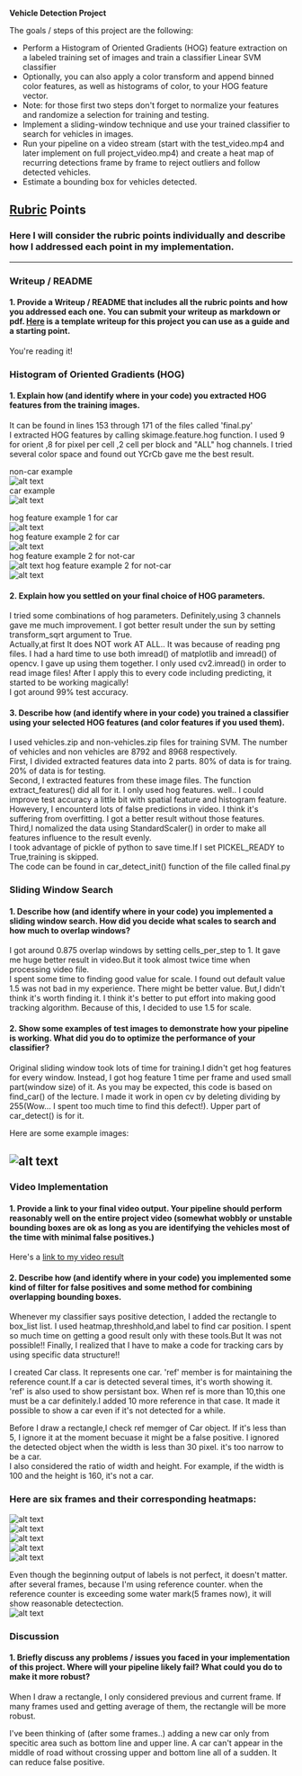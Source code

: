 **Vehicle Detection Project**

The goals / steps of this project are the following:

* Perform a Histogram of Oriented Gradients (HOG) feature extraction on a labeled training set of images and train a classifier Linear SVM classifier
* Optionally, you can also apply a color transform and append binned color features, as well as histograms of color, to your HOG feature vector. 
* Note: for those first two steps don't forget to normalize your features and randomize a selection for training and testing.
* Implement a sliding-window technique and use your trained classifier to search for vehicles in images.
* Run your pipeline on a video stream (start with the test_video.mp4 and later implement on full project_video.mp4) and create a heat map of recurring detections frame by frame to reject outliers and follow detected vehicles.
* Estimate a bounding box for vehicles detected.

[//]: # (Image References)
[image1]:  ./writeup_images/car_example.png
[image1_1]: ./writeup_images/notcar_example.png

[image2]:     ./writeup_images/car_hog.png
[image2_1]:  ./writeup_images/car_log_1.png
[image3]: ./writeup_images/notcar_hog.png
[image3_1]: ./writeup_images/notcar_hog_1.png
[image4]: ./writeup_images/test1.jpg
[image5_1]: ./writeup_images/video1.png
[image5_2]: ./writeup_images/video2.png
[image5_3]: ./writeup_images/video3.png
[image5_4]: ./writeup_images/video4.png
[image5_5]: ./writeup_images/video5.png
[image5_6]: ./writeup_images/video5_valid_real.png
[image5_7]: ./writeup_images/video6.png
[image5_8]: ./writeup_images/video9_valid.png


## [Rubric](https://review.udacity.com/#!/rubrics/513/view) Points
### Here I will consider the rubric points individually and describe how I addressed each point in my implementation.  

---
### Writeup / README

#### 1. Provide a Writeup / README that includes all the rubric points and how you addressed each one.  You can submit your writeup as markdown or pdf.  [Here](https://github.com/udacity/CarND-Vehicle-Detection/blob/master/writeup_template.md) is a template writeup for this project you can use as a guide and a starting point.  

You're reading it!

### Histogram of Oriented Gradients (HOG)

#### 1. Explain how (and identify where in your code) you extracted HOG features from the training images.
It can be found in lines 153 through 171 of the files called 'final.py'    
I extracted HOG features by calling skimage.feature.hog function. 
I used 9 for orient ,8 for pixel per cell ,2 cell per block and "ALL" hog channels. I tried several color space and found out YCrCb gave me the best result.    



non-car example    
![alt text][image1]       
car example       
![alt text][image1_1]        

hog feature example 1  for car  
![alt text][image2]          
hog feature example 2  for car  
![alt text][image2_1]        
hog feature example 2  for not-car  
![alt text][image3]
hog feature example 2  for not-car   
![alt text][image3_1]

#### 2. Explain how you settled on your final choice of HOG parameters.
I tried some combinations of hog parameters. Definitely,using 3 channels gave me much improvement. I got better result under the sun by setting transform_sqrt argument to True.     
Actually,at first It does NOT work AT ALL.. It was because of reading png files. I had a hard time to use both imread() of matplotlib and imread() of opencv. I gave up using them together. I only used cv2.imread() in order to read image files! After I apply this to every code including predicting, it started to be working magically!    
I got around 99% test accuracy. 

#### 3. Describe how (and identify where in your code) you trained a classifier using your selected HOG features (and color features if you used them).
I used vehicles.zip and non-vehicles.zip files for training SVM. The number of vehicles and non vehicles are 8792 and 8968 respectively.    
First, I divided extracted features data into 2 parts. 80% of data is for traing. 20% of data is for testing.    
Second, I extracted features from these image files. The function extract_features() did all for it. I only used hog features. well.. I could improve test accuracy a little bit with spatial feature and histogram feature. Howevery, I encounterd lots of false predictions in video. I think it's suffering from overfitting. I got a better result without those features.       
Third,I nomalized the data using StandardScaler() in order to make all features influence to the result evenly.   
I took advantage of pickle of python to save time.If I set PICKEL_READY to True,training is skipped.    
The code can be found in car_detect_init() function of the file called final.py

### Sliding Window Search

#### 1. Describe how (and identify where in your code) you implemented a sliding window search.  How did you decide what scales to search and how much to overlap windows?
I got around 0.875 overlap windows by setting cells_per_step to 1. It gave me huge better result in video.But it took almost twice time when processing video file.      
I spent some time to finding good value for scale. I found out default value 1.5 was not bad in my experience.  There might be better value. But,I didn't think it's worth finding it. I think it's better to put effort into making good tracking algorithm. Because of this, I decided to use 1.5 for scale.

#### 2. Show some examples of test images to demonstrate how your pipeline is working.  What did you do to optimize the performance of your classifier?
Original sliding window took lots of time for training.I didn't get hog features for every window. Instead, I got hog feature 1 time per frame and used small part(window size) of it. As you may be expected, this code is based on find_car() of the lecture. I made it work in open cv by deleting dividing by 255(Wow... I spent too much time to find this defect!). 
Upper part of car_detect() is for it.

  Here are some example images:

![alt text][image4]
---

### Video Implementation

#### 1. Provide a link to your final video output.  Your pipeline should perform reasonably well on the entire project video (somewhat wobbly or unstable bounding boxes are ok as long as you are identifying the vehicles most of the time with minimal false positives.)
Here's a [link to my video result](./project_video.mp4)


#### 2. Describe how (and identify where in your code) you implemented some kind of filter for false positives and some method for combining overlapping bounding boxes.

Whenever my classifier says positive detection, I added the rectangle to box_list list. I used heatmap,threshhold,and label to find car position.
I spent so much time on getting a good result only with these tools.But It was not possible!! Finally, I realized that I have to make a code for tracking cars by using specific data structure!!   

I created Car class. It represents one car. 'ref' member is for maintaining the reference count.If a car is detected several times, it's worth showing it.    
'ref' is also used to show persistant box. When ref is more than 10,this one must be a car definitely.I added 10 more reference in that case. It made it possible to show a car even if it's not detected for a while.

Before I draw a rectangle,I check ref memger of Car object. If it's less than 5, I ignore it at the moment becuase it might be a false positive.
I ignored the detected object when the width is less than 30 pixel. it's too narrow to be a car.    
I also considered the ratio of width and height. For example, if the width is 100 and the height is 160, it's not a car. 


### Here are six frames and their corresponding heatmaps:
![alt text][image5_1]         
![alt text][image5_2]       
![alt text][image5_3]      
![alt text][image5_4]      
![alt text][image5_5]       

Even though the beginning output of labels is not perfect, it doesn't matter. after several frames, because I'm using reference counter. when the reference counter is exceeding some water mark(5 frames now), it will show reasonable detectection.          
![alt text][image5_7]        


### Discussion

#### 1. Briefly discuss any problems / issues you faced in your implementation of this project.  Where will your pipeline likely fail?  What could you do to make it more robust?

When I draw a rectangle, I only considered previous and current frame. If many frames used and getting average of them, the rectangle will be more robust.   

 I've been thinking of (after some frames..) adding a new car only from specitic area such as bottom line and upper line. A car can't appear in the middle of road without crossing upper and bottom line all of a sudden. It can reduce false positive.


